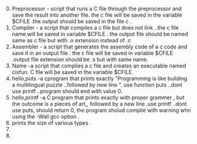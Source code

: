 0. Preprocessor - script that runs a C file through the preprocessor and save the result into another file. the c file will be saved in the variable $CFILE .the output should be saved in the file c .
1. Compiler - a script that compiles a c file but does not link ..the c file name will be saved in variable $CFILE . the output file should be named same as c file but with .o extension instead of .c
2. Assembler - a script that generates the assembly code of a c code and save it in an output file . the c file will be saved in variable $CFILE .output file extension should be .s but with same name.
3. Name -a script that complies a c file and creates an executable named cisfun. C file will be saved  in the variable $CFILE.
4. hello,puts -a cprogram that prints exactly "Programming is like building a multilingual puzzle ..followed by new line ". use function puts ..dont use printf ..program should end with value 0.
5. hello,printf -a C program that prints exactly with proper grammer , but the outcome is a pieces of art,, followed by a new line .use printf ..dont use puts, should return 0, the program sholud complie with warning whn using the -Wall gcc option .
6. prints the size of various types .
100. 
101. 

